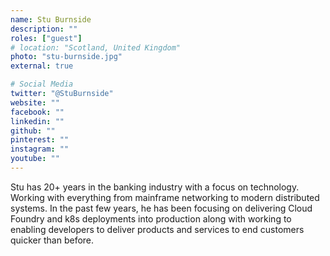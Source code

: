 ```yaml
---
name: Stu Burnside
description: ""
roles: ["guest"]
# location: "Scotland, United Kingdom"
photo: "stu-burnside.jpg"
external: true

# Social Media
twitter: "@StuBurnside"
website: ""
facebook: ""
linkedin: ""
github: ""
pinterest: ""
instagram: ""
youtube: ""
---
```

<!-- markdownlint-disable MD041-->
Stu has 20+ years in the banking industry with a focus on technology. Working with everything from mainframe networking to modern distributed systems. In the past few years, he has been focusing on delivering Cloud Foundry and k8s deployments into production along with working to enabling developers to deliver products and services to end customers quicker than before.

<!--more-->
